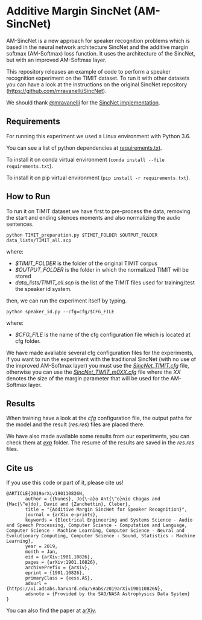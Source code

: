 
# Additive Margin SincNet (AM-SincNet)
AM-SincNet is a new approach for speaker recognition problems which is based in the neural network architecture SincNet and the additive margin softmax  (AM-Softmax) loss function. It uses the architecture of the SincNet, but with an improved AM-Softmax layer.

This repository releases an example of code to perform a speaker recognition experiment on the TIMIT dataset. To run it with other datasets you can have a look at the instructions on the original SincNet repository (https://github.com/mravanelli/SincNet).

We should thank [@mravanelli](https://github.com/mravanelli/) for the [SincNet implementation](https://github.com/mravanelli/SincNet).

## Requirements
For running this experiment we used a Linux environment with Python 3.6.

You can see a list of python dependencies at [requirements.txt](requirements.txt).

To install it on conda virtual environment (`conda install --file requirements.txt`).

To install it on pip virtual environment (`pip install -r requirements.txt`).

## How to Run
To run it on TIMIT dataset we have first to pre-process the data, removing the start and ending silences moments and also normalizing the audio sentences.

``
python TIMIT_preparation.py $TIMIT_FOLDER $OUTPUT_FOLDER data_lists/TIMIT_all.scp
``

where:
- *$TIMIT_FOLDER* is the folder of the original TIMIT corpus
- *$OUTPUT_FOLDER* is the folder in which the normalized TIMIT will be stored
- *data_lists/TIMIT_all.scp* is the list of the TIMIT files used for training/test the speaker id system.

then, we can run the experiment itself by typing.

``
python speaker_id.py --cfg=cfg/$CFG_FILE
``

where:
- *$CFG_FILE* is the name of the cfg configuration file which is located at cfg folder.

We have made avaliable several cfg configuration files for the experiments, if you want to run the experiment with the traditional SincNet (with no use of the improved AM-Softmax layer) you must use the [*SincNet_TIMIT.cfg*](cfg/SincNet_TIMIT.cfg) file, otherwise you can use the [*SincNet_TIMIT_m0XX.cfg*](cfg/) file where the *XX* denotes the size of the margin parameter that will be used for the AM-Softmax layer.


## Results
When training have a look at the *cfg* configuration file, the output paths for the model and the result (*res.res*) files are placed there.

We have also made available some results from our experiments, you can check them at [*exp*](exp/) folder. The resume of the results are saved in the *res.res* files.

## Cite us

If you use this code or part of it, please cite us!

```
@ARTICLE{2019arXiv190110826N,
       author = {{Nunes}, Jo{\~a}o Ant{\^o}nio Chagas and {Mac{\^e}do}, David and {Zanchettin}, Cleber},
       title = "{Additive Margin SincNet for Speaker Recognition}",
       journal = {arXiv e-prints},
       keywords = {Electrical Engineering and Systems Science - Audio and Speech Processing, Computer Science - Computation and Language, Computer Science - Machine Learning, Computer Science - Neural and Evolutionary Computing, Computer Science - Sound, Statistics - Machine Learning},
       year = 2019,
       month = Jan,
       eid = {arXiv:1901.10826},
       pages = {arXiv:1901.10826},
       archivePrefix = {arXiv},
       eprint = {1901.10826},
       primaryClass = {eess.AS},
       adsurl = {https://ui.adsabs.harvard.edu/\#abs/2019arXiv190110826N},
       adsnote = {Provided by the SAO/NASA Astrophysics Data System}
}
```

You can also find the paper at [arXiv](https://arxiv.org/abs/1901.10826).

